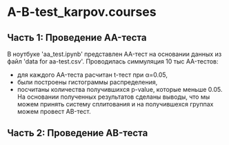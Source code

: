 # A-B-test_karpov.courses

## Часть 1: Проведение AA-теста

В ноутбуке 'aa_test.ipynb' представлен AA-тест на основании данных из файл 'data for aa-test.csv'. 
Проводилась симмуляция 10 тыс AA-тестов:
- для каждого AA-теста расчитан t-тест при α=0.05,
- были построены гистограммы распределения, 
- посчитаны количества получившихся p-value, которые меньше 0.05. 
На основании полученных результатов сделаны выводы, что мы можем принять систему сплитования и на получившехся группах можем провест AB-тест.

## Часть 2: Проведение AB-теста
